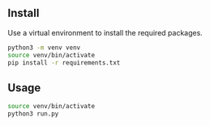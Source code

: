 ## Install

Use a virtual environment to install the required packages. 

```bash
python3 -m venv venv
source venv/bin/activate
pip install -r requirements.txt
```

## Usage

```bash
source venv/bin/activate
python3 run.py
```

